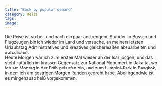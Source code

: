 ```yaml
---
title: "Back by popular demand"
category: Reise
tags: 
image: 
---
```


Die Reise ist vorbei, und nach ein paar anstrengend Stunden in Bussen und Flugzeugen bin ich wieder im Land und versuche, an meinem letzten Urlaubstag Administratives und Kreatives gleichermaßen abzuarbeiten und aufzuholen.  
Heute Morgen war ich zum ersten Mal wieder an der Isar joggen, und das steht natürlich im krassen Gegensatz zur National Monument in Jakarta, wo ich am Montag in der Früh gelaufen bin, und zum Lumpini-Park in Bangkok, in dem ich am gestrigen Morgen Runden gedreht habe. Aber irgendwie ist es mir genauso heiß vorgekommen.